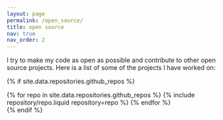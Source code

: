 ```yaml
---
layout: page
permalink: /open_source/
title: open source
nav: true
nav_order: 2
---
```


I try to make my code as open as possible and contribute to other open source projects. Here is a list of some of the projects I have worked on:

{% if site.data.repositories.github_repos %}

<div class="repositories d-flex flex-wrap flex-md-row flex-column justify-content-between align-items-center">
  {% for repo in site.data.repositories.github_repos %}
    {% include repository/repo.liquid repository=repo %}
  {% endfor %}
</div>
{% endif %}
